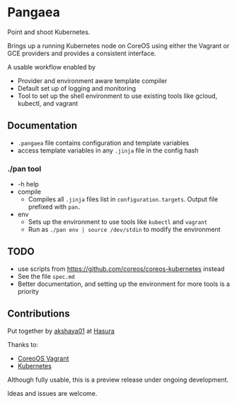 # Pangaea

Point and shoot Kubernetes.

Brings up a running Kubernetes node on CoreOS using either the Vagrant or GCE providers and provides a consistent interface.

A usable workflow enabled by
- Provider and environment aware template compiler
- Default set up of logging and monitoring
- Tool to set up the shell environment to use existing tools like gcloud, kubectl, and vagrant

## Documentation

- `.pangaea` file contains configuration and template variables
- access template variables in any `.jinja` file in the config hash

### ./pan tool

- -h help
- compile
	- Compiles all `.jinja` files list in `configuration.targets`. Output file prefixed with `pan.`
- env
	- Sets up the environment to use tools like `kubectl` and `vagrant`
	- Run as `./pan env | source /dev/stdin` to modify the environment

## TODO

- use scripts from https://github.com/coreos/coreos-kubernetes instead
- See the file `spec.md`
- Better documentation, and setting up the environment for more tools is a priority

## Contributions ##

Put together by [akshaya01](https://github.com/akshaya01) at [Hasura](http://hasura.io)

Thanks to:
- [CoreoOS Vagrant](https://github.com/coreos/coreos-vagrant)
- [Kubernetes](https://github.com/kubernetes/kubernetes)

Although fully usable, this is a preview release under ongoing development.

Ideas and issues are welcome.
